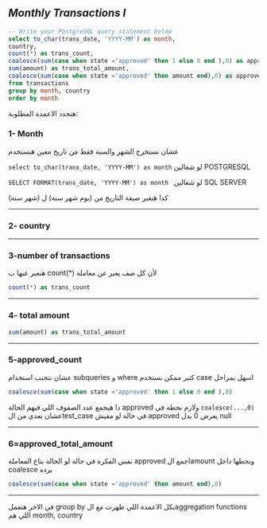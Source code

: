 ## _Monthly Transactions I_

```sql
-- Write your PostgreSQL query statement below
select to_char(trans_date, 'YYYY-MM') as month,
country,
count(*) as trans_count,
coalesce(sum(case when state ='approved' then 1 else 0 end ),0) as approved_count,
sum(amount) as trans_total_amount,
coalesce(sum(case when state ='approved' then amount end),0) as approved_total_amount
from transactions
group by month, country
order by month
```
هنحدد الاعمدة المطلوبة:

### 1- Month
عشان نستخرج الشهر والسنة فقط من تاريخ معين هنستخدم

```select to_char(trans_date, 'YYYY-MM') as month``` لو شغالين POSTGRESQL

```SELECT FORMAT(trans_date, 'YYYY-MM') as month ``` لو شغالين SQL SERVER 

كدا هنغير صيغة التاريخ من (يوم شهر سنة) ل (شهر سنة)

---

### 2- country

---

### 3-number of transactions

هنعبر عنها ب count(*) لأن كل صف يعبر عن معاملة 
```sql
count(*) as trans_count
```

---

### 4- total amount

```sql
sum(amount) as trans_total_amount
```
---

### 5-approved_count

عشان نتجنب استخدام subqueries و where كتير ممكن نستخدم case اسهل بمراحل
```sql
coalesce(sum(case when state ='approved' then 1 else 0 end ),0)
```
دا هيجمع عدد الصفوف اللي فيهم الحالة approved ولازم نحطه في ```coalesce(...,0)``` عشان نعدي من الtest_case في حالة لو مفيش approved يعرض 0 بدل null

---

### 6=approved_total_amount

نفس الفكرة في حالة لو الحالة بتاع المعاملة approved اجمع الamount ونحطها داخل coalesce برده 

```sql
coalesce(sum(case when state ='approved' then amount end),0)
```

---

في الاخر هنعمل group by بكل الاعمدة اللي ظهرت مع الaggregation functions اللي هم month, country
